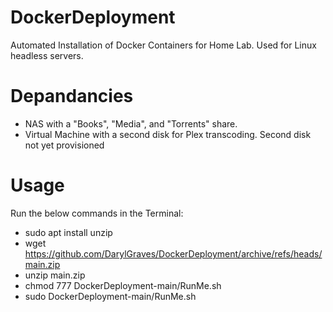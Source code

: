 # DockerDeployment
Automated Installation of Docker Containers for Home Lab. Used for Linux headless servers.

# Depandancies
- NAS with a "Books", "Media", and "Torrents" share.
- Virtual Machine with a second disk for Plex transcoding. Second disk not yet provisioned

# Usage
Run the below commands in the Terminal:
- sudo apt install unzip
- wget https://github.com/DarylGraves/DockerDeployment/archive/refs/heads/main.zip
- unzip main.zip
- chmod 777 DockerDeployment-main/RunMe.sh
- sudo DockerDeployment-main/RunMe.sh
